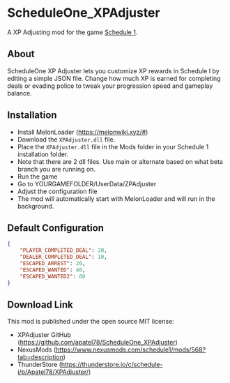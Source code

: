 # ScheduleOne_XPAdjuster
A XP Adjusting mod for the game [Schedule 1](https://store.steampowered.com/app/1284220/Schedule_1/).

## About
ScheduleOne XP Adjuster lets you customize XP rewards in Schedule I by editing a simple JSON file. Change how much XP is earned for completing deals or evading police to tweak your progression speed and gameplay balance.

## Installation
- Install MelonLoader (https://melonwiki.xyz/#)
- Download the `XPAdjuster.dll` file.
- Place the `XPAdjuster.dll` file in the Mods folder in your Schedule 1 installation folder.
- Note that there are 2 dll files. Use main or alternate based on what beta branch you are running on.
- Run the game
- Go to YOURGAMEFOLDER/UserData/ZPAdjuster
- Adjust the configuration file
- The mod will automatically start with MelonLoader and will run in the background.

## Default Configuration
```json
{
    "PLAYER_COMPLETED_DEAL": 20,
    "DEALER_COMPLETED_DEAL": 10,
    "ESCAPED_ARREST": 20,
    "ESCAPED_WANTED": 40,
    "ESCAPED_WANTED2": 60
}
```

## Download Link
This mod is published under the open source MIT license:
- XPAdjuster GitHub (https://github.com/apatel78/ScheduleOne_XPAdjuster)
- NexusMods (https://www.nexusmods.com/schedule1/mods/568?tab=description)
- ThunderStore (https://thunderstore.io/c/schedule-i/p/Apatel78/XPAdjuster/)
